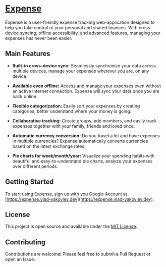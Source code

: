 # [Expense](https://expense.vlad-yakovlev.dev)

Expense is a user-friendly expense tracking web-application designed to help you take control of your personal and shared finances. With cross-device syncing, offline accessibility, and advanced features, managing your expenses has never been easier.

## Main Features

- **Built-in cross-device sync:** Seamlessly synchronize your data across multiple devices, manage your expenses wherever you are, on any device.

- **Available even offline:** Access and manage your expenses even without an active internet connection. Expense will sync your data once you are back online.

- **Flexible categorization:** Easily sort your expenses by creating categories, better understand where your money is going.

- **Collaborative tracking:** Create groups, add members, and easily track expenses together with your family, friends and loved once.

- **Automatic currency conversion:** Do you travel a lot and have expenses in multiple currencies? Expense automatically converts currencies based on the latest exchange rates.

- **Pie charts for week/month/year:** Visualize your spending habits with beautiful and easy-to-understand pie charts, analyze your expenses over different periods.

## Getting Started

To start using Expense, sign up with you Google Account at [https://expense.vlad-yakovlev.dev](https://expense.vlad-yakovlev.dev).

## License

This project is open source and available under the [MIT License](LICENSE).

## Contributing

Contributions are welcome! Please feel free to submit a Pull Request or open an Issue.
